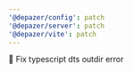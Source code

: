 ```yaml
---
'@depazer/config': patch
'@depazer/server': patch
'@depazer/vite': patch
---
```


🐛 Fix typescript dts outdir error
